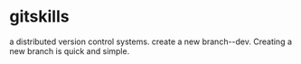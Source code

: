 # gitskills
a distributed version control systems.
create a new branch--dev.
Creating a new branch is quick and simple.